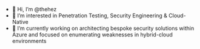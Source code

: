 - 👋 Hi, I’m @thehez
- 👀 I’m interested in Penetration Testing, Security Engineering & Cloud-Native
- 🌱 I’m currently working on architecting bespoke security solutions within Azure and focused on enumerating weaknesses in hybrid-cloud environments

<!---
thehez/thehez is a ✨ special ✨ repository because its `README.md` (this file) appears on your GitHub profile.
You can click the Preview link to take a look at your changes.
--->
